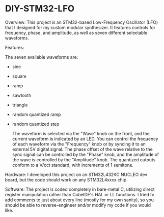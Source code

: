 # DIY-STM32-LFO

Overview:
	This project is an STM32-based Low-Frequency Oscillator (LFO) that I designed for my custom modular 
synthesizer. It features controls for frequency, phase, and amplitude, as well as seven different selectable 
waveforms.

Features:

The seven available waveforms are:
- sine
- square
- ramp
- sawtooth
- triangle
- random quantized ramp
- random quantized step


	The waveform is selected via the "Wave" knob on the front, and the current waveform is indicated by an LED.
You can control the frequency of each waveform via the "Frequency" knob or by syncing it to an external 5V 
digital signal. The phase offset of the wave relative to the sync signal can be controlled by the  "Phase" 
knob, and the amplitude of the wave is controlled by the "Amplitude" knob. The quantized outputs conform to a 
V/oct standard, with increments of 1 semitone.

Hardware:
	I developed this project on an STM32L432KC NUCLEO dev board, but the code should work on any STM32L4xxxx 
chip. 
	
Software:
	The project is coded completely in bare-metal C, utilizing direct register manipulation rather than 
CubeIDE's HAL or LL functions. I tried to add comments to just about every line (mostly for my own sanity), 
so you should be able to reverse-engineer and/or modify my code if you would like.